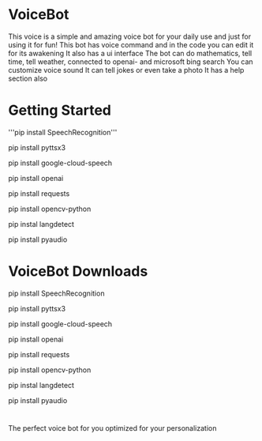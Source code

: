 
# VoiceBot 
 This voice is a simple and amazing voice bot for your daily use and just for using it for fun!
 This bot has voice command and in the code you can edit it for its awakening
It also has a ui interface
The bot can do mathematics, tell time, tell weather, connected to openai- and microsoft bing search
You can customize voice sound
It can tell jokes or even take a photo
It has a help section also

# Getting Started


'''pip install SpeechRecognition''' 


pip install pyttsx3 

pip install google-cloud-speech 

pip install openai

pip install requests

pip install opencv-python

pip instal langdetect

pip install pyaudio











# VoiceBot Downloads

pip install SpeechRecognition 

pip install pyttsx3 

pip install google-cloud-speech 

pip install openai

pip install requests

pip install opencv-python

pip instal langdetect

pip install pyaudio

#









The perfect voice bot for you optimized for your personalization
